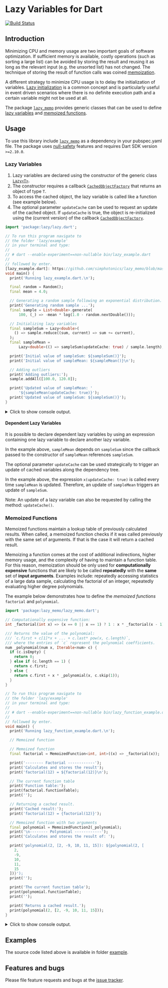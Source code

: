 
# Lazy Variables for Dart

[![Build Status](https://travis-ci.com/simphotonics/lazy_memo.svg?branch=main)](https://travis-ci.com/simphotonics/lazy_memo)


## Introduction

Minimizing CPU and memory usage are two important goals of software optimization.
If sufficient memory is available, costly operations (such as sorting a large list)
can be avoided by storing the result and reusing it as long as the relevant
input (e.g. the unsorted list) has not changed.
The technique of storing the result of function calls
was coined [memoization][memoization].


A different strategy to minimize CPU usage is to delay the initialization of variables.
[Lazy initialization][lazy_initialization] is a common concept and is particularly useful in
event driven scenarios where there is no definite execution path and a certain variable might not be used at all.

The package [`lazy_memo`][lazy_memo] provides generic classes that can be used to define
[lazy variables](#lazy-variables) and [memoized functions](#memoized-functions).

## Usage

To use this library include [`lazy_memo`][lazy_memo] as a dependency in your pubspec.yaml file.
The package uses [null-safety] features and requires Dart SDK version `>=2.10.0`.

### Lazy Variables

1. Lazy variables are declared using the constructor of the generic class [`Lazy<T>`][Lazy].
2. The constructor requires a callback [`CachedObjectFactory`][CachedObjectFactory] that returns an  object of type `T`.
3. To access the cached object, the lazy variable is called like a function (see example below).
4. The optional parameter `updateCache` can be used to request an update of the cached object.
   If `updateCache` is true, the object is re-initialized using the (current version) of the callback [`CachedObjectFactory`][CachedObjectFactory].

```Dart
import 'package:lazy/lazy.dart';

// To run this program navigate to
// the folder 'lazy/example'
// in your terminal and type:
//
// # dart --enable-experiment==non-nullable bin/lazy_example.dart
//
// followed by enter.
[lazy_example.dart]: https://github.com/simphotonics/lazy_memo/blob/master/example/bin/lazy_example.dart
void main() {
  print('Running lazy_example.dart.\n');

  final random = Random();
  final mean = 4.0;

  // Generating a random sample following an exponential distribution.
  print('Generating random sample ...');
  final sample = List<double>.generate(
      100, (_) => -mean * log(1.0 - random.nextDouble()));

  // Initializing lazy variables
  final sampleSum = Lazy<double>(
    () => sample.reduce((sum, current) => sum += current),
  );
  final sampleMean =
      Lazy<double>(() => sampleSum(updateCache: true) / sample.length);

  print('Initial value of sampleSum: ${sampleSum()}');
  print('Initial value of sampleMean: ${sampleMean()}\n');

  // Adding outliers
  print('Adding outliers:');
  sample.addAll([100.0, 120.0]);

  print('Updated value of sampleMean: '
      '${sampleMean(updateCache: true)}');
  print('Updated value of sampleSum: ${sampleSum()}');
}
```
<details>  <summary> Click to show console output. </summary>

 ```Console
 $ dart --enable-experiment=non-nullable example/bin/lazy_example.dart
 Running lazy_example.dart.

 Generating random sample ...
 Initial value of sampleSum: 415.9556128306705
 Initial value of sampleMean: 4.159556128306705

 Adding outliers:
 Updated value of sampleMean: 6.234858949320299
 Updated value of sampleSum: 635.9556128306705
 ```
</details>

#### Dependent Lazy Variables

It is possible to declare dependent lazy variables by using an
expression containing one lazy variable to declare another lazy variable.

In the example above, `sampleMean` depends on `sampleSum` since the callback passed
to the constructor of `sampleMean` references `sampleSum`.

The optional parameter `updateCache` can be used strategically to trigger an
update of cached variables along the
dependency tree.

In the example above, the expression `x(updateCache: true)` is called
every time `sampleMean` is updated. Therefore, an update of `sampleMean` triggers an update of `sampleSum`.

Note: An update of a lazy variable can also be requested by calling the
method: `updateCache()`.


### Memoized Functions

Memoized functions maintain a lookup table of previously calculated results. When called,
a memoized function checks if it was called previously with the same set of arguments.
If that is the case it will return a cached result.

Memoizing a function comes at the cost of additional indirections,
higher memory usage, and the complexity of having to maintain a function table.
For this reason, memoization should be only used for
**computationally expensive** functions that are likely to be
called **repeatedly** with the **same** set of **input arguments**.
Examples include: repeatedly accessing statistics of a large
data sample, calculating the factorial of an integer,
repeatedly evaluating higher degree polynomials.

The example below demonstrates how to define the *memoized functions*
`factorial` and `polynomial`.

```Dart
import 'package:lazy_memo/lazy_memo.dart';

// Computationally expensive function:
int _factorial(int x) => (x == 0 || x == 1) ? 1 : x * _factorial(x - 1);

/// Returns the value of the polynomial:
/// `c.first + c[1]*x + ... + c.last* pow(x, c.length)`,
/// where the entries of `c` represent the polynomial coefficients.
num _polynomial(num x, Iterable<num> c) {
  if (c.isEmpty) {
    return 0;
  } else if (c.length == 1) {
    return c.first;
  } else {
    return c.first + x * _polynomial(x, c.skip(1));
  }
}

// To run this program navigate to
// the folder 'lazy/example'
// in your terminal and type:
//
// # dart --enable-experiment==non-nullable bin/lazy_function_example.dart
//
// followed by enter.
void main() {
  print('Running lazy_function_example.dart.\n');

  // Memoized function

  // Memoized function
  final factorial = MemoizedFunction<int, int>((x) => _factorial(x));

  print('-------- Factorial ------------');
  print('Calculates and stores the result');
  print('factorial(12) = ${factorial(12)}\n');

  // The current function table
  print('Function table:');
  print(factorial.functionTable);
  print('');

  // Returning a cached result.
  print('Cached result:');
  print('factorial(12) = {factorial(12)}');

  // Memoized function with two arguments
  final polynomial = MemoizedFunction2(_polynomial);
  print('\n-------- Polynomial ------------');
  print('Calculates and stores the result of: ');

  print('polynomial(2, [2, -9, 10, 11, 15]): ${polynomial(2, [
    2,
    -9,
    10,
    11,
    15
  ])}');
  print('');

  print('The current function table');
  print(polynomial.functionTable);
  print('');

  print('Returns a cached result.');
  print(polynomial(2, [2, -9, 10, 11, 15]));
}
```
<details>  <summary> Click to show console output. </summary>

 ```Console
 $ dart --enable-experiment=non-nullable example/bin/memoized_function_example.dart
 Running lazy_function_example.dart.

 -------- Factorial ------------
 Calculates and stores the result
 factorial(12) = 479001600

 Function table:
 {12: 479001600}

 Cached result:
 factorial(12) = 479001600

 -------- Polynomial ------------
 Calculates and stores the result of:
 polynomial(2, [2, -9, 10, 11, 15]): 352

 The current function table
 {2: {[2, -9, 10, 11, 15]: 352}}

 Returns a cached result.
 352
 ```
</details>


## Examples

The source code listed above is available in folder [example].



## Features and bugs

Please file feature requests and bugs at the [issue tracker].

[CachedObjectFactory]: https://pub.dev/documentation/lazy_memo/latest/lazy_memo/CachedObjectFactory.html

[issue tracker]: https://github.com/simphotonics/lazy_memo/issues

[example]: https://github.com/simphotonics/lazy_memo/tree/master/example

[lazy_memo]: https://pub.dev/packages/lazy_memo

[lazy_initialization]: https://en.wikipedia.org/wiki/Lazy_initialization

[memoization]: https://en.wikipedia.org/wiki/Memoization

[null-safety]: https://dart.dev/null-safety

[Lazy]: https://pub.dev/documentation/lazy_memo/latest/lazy_memo/Lazy-class.html
